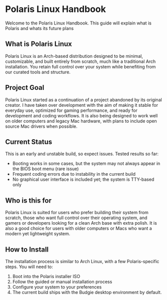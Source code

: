 # Polaris Linux Handbook

Welcome to the Polaris Linux Handbook. This guide will explain what is Polaris and whats its future plans

## What is Polaris Linux

Polaris Linux is an Arch-based distribution designed to be minimal, customizable, and built entirely from scratch, much like a traditional Arch installation. You retain full control over your system while benefiting from our curated tools and structure.

## Project Goal

Polaris Linux started as a continuation of a project abandoned by its original creator. I have taken over development with the aim of making it stable for everyday use, optimized for gaming performance, and ready for development and coding workflows. It is also being designed to work well on older computers and legacy Mac hardware, with plans to include open source Mac drivers when possible.

## Current Status

This is an early and unstable build, so expect issues. Tested results so far:

* Booting works in some cases, but the system may not always appear in the BIOS boot menu (rare issue)
* Frequent coding errors due to instability in the current build
* No graphical user interface is included yet; the system is TTY-based only

## Who is this for

Polaris Linux is suited for users who prefer building their system from scratch, those who want full control over their operating system, and gamers or developers looking for a clean Arch base with extra polish. It is also a good choice for users with older computers or Macs who want a modern yet lightweight system.

## How to Install

The installation process is similar to Arch Linux, with a few Polaris-specific steps. You will need to:

1. Boot into the Polaris installer ISO
2. Follow the guided or manual installation process
3. Configure your system to your preferences
4. The current build ships with the Budgie desktop environment by default.
